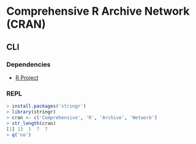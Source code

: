 # Comprehensive R Archive Network (CRAN)

## CLI

### Dependencies

- [R Project](/r-project.md)

### REPL

```R
> install.packages('stringr')
> library(stringr)
> cran <- c('Comprehensive', 'R', 'Archive', 'Network')
> str_length(cran)
[1] 13  1  7  7
> q('no')
```
